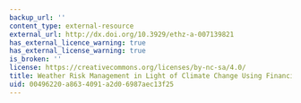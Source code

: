 ```yaml
---
backup_url: ''
content_type: external-resource
external_url: http://dx.doi.org/10.3929/ethz-a-007139821
has_external_licence_warning: true
has_external_license_warning: true
is_broken: ''
license: https://creativecommons.org/licenses/by-nc-sa/4.0/
title: Weather Risk Management in Light of Climate Change Using Financial Derivatives
uid: 00496220-a863-4091-a2d0-6987aec13f25
---
```

